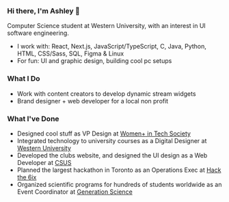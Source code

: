 ### Hi there, I'm Ashley 👋
Computer Science student at Western University, with an interest in UI software engineering.


- I work with: React, Next.js, JavaScript/TypeScript, C, Java, Python, HTML, CSS/Sass, SQL, Figma & Linux
- For fun: UI and graphic design, building cool pc setups
### What I Do
- Work with content creators to develop dynamic stream widgets
- Brand designer + web developer for a local non profit
### What I've Done
- Designed cool stuff as VP Design at [Women+ in Tech Society](https://www.instagram.com/wits.uwo/)
- Integrated technology to university courses as a Digital Designer at [Western University](https://itrc.uwo.ca/)
- Developed the clubs website, and designed the UI design as a Web Developer at [CSUS](https://www.instagram.com/westerncsus/)
- Planned the largest hackathon in Toronto as an Operations Exec at [Hack the 6ix](https://hackthe6ix.com/)
- Organized scientific programs for hundreds of students worldwide as an Event Coordinator at [Generation Science](https://www.instagram.com/gen.sci/)
